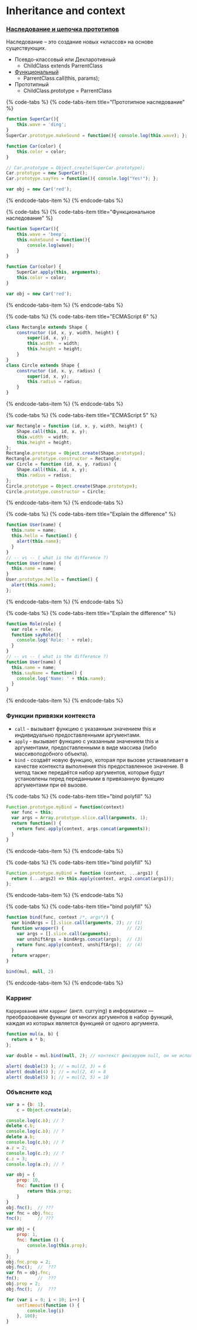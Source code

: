 # Inheritance and context

### [Наследование и цепочка прототипов](https://developer.mozilla.org/ru/docs/Web/JavaScript/Inheritance_and_the_prototype_chain)

Наследование – это создание новых «классов» на основе существующих.

* Псевдо-классовый или Декларотивный
  * ChildClass extends ParrentClass
* [Функциональный](https://learn.javascript.ru/functional-inheritance)
  * ParrentClass.call\(this, params\);
* Прототипный
  * ChildClass.prototype = ParrentClass

{% code-tabs %}
{% code-tabs-item title="Прототипное наследование" %}
```javascript
function SuperCar(){
    this.wave = 'ding';
}
SuperCar.prototype.makeSound = function(){ console.log(this.wave); };

function Car(color) {
    this.color = color;
}

// Car.prototype = Object.create(SuperCar.prototype);
Car.prototype = new SuperCar();
Car.prototype.sayYes = function(){ console.log("Yes!"); };

var obj = new Car('red');
```
{% endcode-tabs-item %}
{% endcode-tabs %}

{% code-tabs %}
{% code-tabs-item title="Функциональное наследование" %}
```javascript
function SuperCar(){
    this.wave = 'beep';
    this.makeSound = function(){
        console.log(wave);
    }
}

function Car(color) {
    SuperCar.apply(this, arguments);
    this.color = color;
}

var obj = new Car('red');
```
{% endcode-tabs-item %}
{% endcode-tabs %}

{% code-tabs %}
{% code-tabs-item title="ECMAScript 6" %}
```javascript
class Rectangle extends Shape {
    constructor (id, x, y, width, height) {
        super(id, x, y);
        this.width  = width;
        this.height = height;
    }
}
class Circle extends Shape {
    constructor (id, x, y, radius) {
        super(id, x, y);
        this.radius = radius;
    }
}
```
{% endcode-tabs-item %}
{% endcode-tabs %}

{% code-tabs %}
{% code-tabs-item title="ECMAScript 5" %}
```javascript
var Rectangle = function (id, x, y, width, height) {
    Shape.call(this, id, x, y);
    this.width  = width;
    this.height = height;
};
Rectangle.prototype = Object.create(Shape.prototype);
Rectangle.prototype.constructor = Rectangle;
var Circle = function (id, x, y, radius) {
    Shape.call(this, id, x, y);
    this.radius = radius;
};
Circle.prototype = Object.create(Shape.prototype);
Circle.prototype.constructor = Circle;
```
{% endcode-tabs-item %}
{% endcode-tabs %}

{% code-tabs %}
{% code-tabs-item title="Explain the difference" %}
```javascript
function User(name) {
  this.name = name;
  this.hello = function() {
    alert(this.name);
  }
}
// -- vs -- ( what is the difference ?)
function User(name) {
  this.name = name;
}
User.prototype.hello = function() {
  alert(this.name);
};
```
{% endcode-tabs-item %}
{% endcode-tabs %}

{% code-tabs %}
{% code-tabs-item title="Explain the difference" %}
```javascript
function Role(role) {
  var role = role;
  function sayRole(){
    console.log('Role: ' + role);
  }
}
// -- vs -- ( what is the difference ?)
function User(name) {
  this.name = name;
  this.sayName = function() {
    console.log('Name: ' + this.name);
  }
}
```
{% endcode-tabs-item %}
{% endcode-tabs %}

### Функции привязки контекста

* `call` - вызывает функцию с указанным значением this и индивидуально предоставленными аргументами.
* `apply` - вызывает функцию с указанным значением this и аргументами, предоставленными в виде массива \(либо массивоподобного объекта\).
* `bind` - создаёт новую функцию, которая при вызове устанавливает в качестве контекста выполнения this предоставленное значение. В метод также передаётся набор аргументов, которые будут установлены перед переданными в привязанную функцию аргументами при её вызове.

{% code-tabs %}
{% code-tabs-item title="bind polyfill" %}
```javascript
Function.prototype.myBind = function(context) 
  var func = this;
  var args = Array.prototype.slice.call(arguments, 1);
  return function() {
    return func.apply(context, args.concat(arguments));
  }
}
```
{% endcode-tabs-item %}
{% endcode-tabs %}

{% code-tabs %}
{% code-tabs-item title="bind polyfill" %}
```javascript
Function.prototype.myBind = function (context, ...args1) {
  return (...args2) => this.apply(context, args2.concat(args1));
};
```
{% endcode-tabs-item %}
{% endcode-tabs %}

{% code-tabs %}
{% code-tabs-item title="bind polyfill" %}
```javascript
function bind(func, context /*, args*/) {
  var bindArgs = [].slice.call(arguments, 2); // (1)
  function wrapper() {                        // (2)
    var args = [].slice.call(arguments);
    var unshiftArgs = bindArgs.concat(args);  // (3)
    return func.apply(context, unshiftArgs);  // (4)
  }
  return wrapper;
}

bind(mul, null, 2)
```
{% endcode-tabs-item %}
{% endcode-tabs %}

### Карринг

`Каррирование` или `карринг` \(англ. currying\) в информатике — преобразование функции от многих аргументов в набор функций, каждая из которых является функцией от одного аргумента.

```javascript
function mul(a, b) {
  return a * b;
};

var double = mul.bind(null, 2); // контекст фиксируем null, он не используется

alert( double(3) ); // = mul(2, 3) = 6
alert( double(4) ); // = mul(2, 4) = 8
alert( double(5) ); // = mul(2, 5) = 10
```

### Объясните код

```javascript
var a = {b: 1},
    c = Object.create(a);

console.log(c.b); // ?
delete c.b;
console.log(c.b); // ?
delete a.b;
console.log(c.b); // ?
a.z = 2;
console.log(c.z); // ?
c.z = 3;
console.log(a.z); // ?
```

```javascript
var obj = {
    prop: 10,
    fnc: function () {
        return this.prop;
    }
}
obj.fnc();  // ???
var fnc = obj.fnc;
fnc();      // ???
```

```javascript
var obj = {
    prop: 1,
    fnc: function () {
        console.log(this.prop);
    }
};
obj.fnc.prop = 2;
obj.fnc();  //  ???
var fn = obj.fnc;
fn();       //  ???
obj.prop = 2;
obj.fnc();  //  ???
```

```javascript
for (var i = 0; i < 10; i++) {
    setTimeout(function () {
        console.log(i)
    }, 100);
}
```

